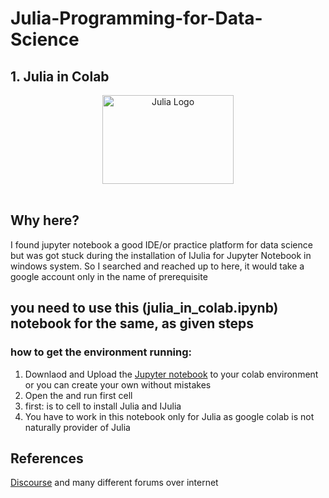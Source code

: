# Julia-Programming-for-Data-Science
## 1. Julia in Colab


<a name="logo"/>
<div align="center">
<a href="https://julialang.org/" target="_blank">
<img src="https://julialang.org/images/logo_hires.png" alt="Julia Logo" width="210" height="142"></img>
</a>
</div>
<br/>

## Why here?
I found jupyter notebook a good IDE/or practice platform for data science but was got stuck during the installation of IJulia for Jupyter Notebook in windows system. So I searched and reached up to here, it would take a google account only in the name of prerequisite


## you need to use this (julia_in_colab.ipynb) notebook for the same, as given steps

### how to get the environment running:
1. Downlaod and Upload the [Jupyter notebook](https://github.com/speedhot/Julia-Programming-for-Data-Science/blob/master/julia_in_colab.ipynb) to your colab environment or you can create your own without mistakes
2. Open the and run  first cell
3. first: is to cell to install Julia and IJulia
4. You have to work in this notebook only for Julia as google colab is not naturally provider of Julia



## References
[Discourse](https://discourse.julialang.org/) and many different forums over internet



